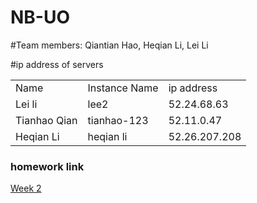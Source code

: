 # NB-UO
#Team members:
Qiantian Hao, Heqian Li, Lei Li

#ip address of servers
<table>
	<tr>
		<td>Name</td>
		<td>Instance Name</td>
		<td>ip address</td>
	</tr>
	<tr>
		<td>Lei li</td>
		<td>lee2</td>
		<td>52.24.68.63</td>
	</tr>
	<tr>
		<td>Tianhao Qian</td>
		<td>tianhao-123</td>
		<td>52.11.0.47</td>
	</tr>
	<tr>
		<td>Heqian Li</td>	
		<td>heqian li</td>
		<td>52.26.207.208</td>
	</tr>
</table>

<h3>homework link</h3>
<a href="https://github.com/cis399-2015-team/NB-UO/tree/master/Week2">Week 2</a>
